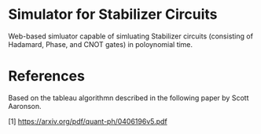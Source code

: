 # Simulator for Stabilizer Circuits
Web-based simluator capable of simluating Stabilizer circuits (consisting of Hadamard, Phase, and CNOT gates) in poloynomial time.

# References
Based on the tableau algorithmn described in the following paper by Scott Aaronson.

[1] https://arxiv.org/pdf/quant-ph/0406196v5.pdf
